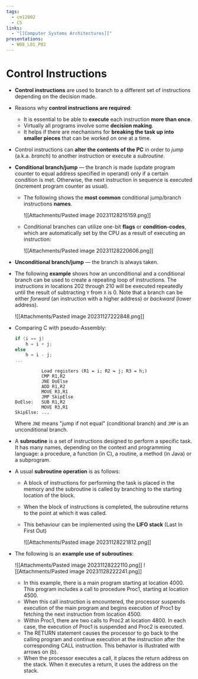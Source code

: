 ```yaml
---
tags:
  - cm12002
  - CS
links:
  - "[[Computer Systems Architectures]]"
presentations:
  - W08_L01_P02
---
```

# Control Instructions
- **Control instructions** are used to branch to a different set of instructions depending on the decision made.
- Reasons why **control instructions are required**:
    - It is essential to be able to **execute** each instruction **more than once**.
    - Virtually all programs involve some **decision making**.
    - It helps if there are mechanisms for **breaking the task up into smaller pieces** that can be worked on one at a time.
- Control instructions can **alter the contents of the PC** in order to *jump* (a.k.a. *branch*) to another instruction or execute a *subroutine*.
- **Conditional branch/jump** — the branch is made (update program counter to equal address specified in operand) only if a certain condition is met. Otherwise, the next instruction in sequence is executed (increment program counter as usual).
    - The following shows the **most common** conditional jump/branch instructions **names**.

        ![[Attachments/Pasted image 20231128215159.png]]

    - Conditional branches can utilize one-bit **flags** or **condition-codes**, which are automatically set by the CPU as a result of executing an instruction:

        ![[Attachments/Pasted image 20231128220606.png]]

- **Unconditional branch/jump** — the branch is always taken. 

- The following **example** shows how an unconditional and a conditional branch can be used to create a repeating loop of instructions. The instructions in locations 202 through 210 will be executed repeatedly until the result of subtracting `Y` from `X` is 0. Note that a branch can be either *forward* (an instruction with a higher address) or *backward* (lower address).

    ![[Attachments/Pasted image 20231127222848.png]]

- Comparing C with pseudo-Assembly:
    ```c
    if (i == j)
        h = i + j;
    else
        h = i - j;
    ...
    ```
    ```armasm
              Load registers (R1 = i; R2 = j; R3 = h;) 
              CMP R1,R2
              JNE DoElse
              ADD R1,R2
              MOVE R3,R1
              JMP SkipElse
    DoElse:   SUB R1,R2
              MOVE R3,R1
    SkipElse: ...
    ```
    Where `JNE` means "jump if not equal" (conditional branch) and `JMP` is an unconditional branch.

- A **subroutine** is a set of instructions designed to perform a specific task. It has many names, depending on the context and programming language: a procedure, a function (in C), a routine, a method (in Java) or a subprogram. 

- A usual **subroutine operation** is as follows: 
    - A block of instructions for performing the task is placed in the memory and the subroutine is called by branching to the starting location of the block.
    - When the block of instructions is completed, the subroutine returns to the point at which it was called.
    - This behaviour can be implemented using the **LIFO stack** (Last In First Out)

        ![[Attachments/Pasted image 20231128221812.png]]

- The following is an **example use of subroutines**:

    ![[Attachments/Pasted image 20231128222110.png]]
    ![[Attachments/Pasted image 20231128222241.png]]

    - In this example, there is a main program starting at location 4000. This program includes a call to procedure Proc1, starting at location 4500. 
    - When this call instruction is encountered, the processor suspends execution of the main program and begins execution of Proc1 by fetching the next instruction from location 4500. 
    - Within Proc1, there are two calls to Proc2 at location 4800. In each case, the execution of Proc1 is suspended and Proc2 is executed. 
    - The RETURN statement causes the processor to go back to the calling program and continue execution at the instruction after the corresponding CALL instruction. This behavior is illustrated with arrows on (b).
    - When the processor executes a call, it places the return address on the stack. When it executes a return, it uses the address on the stack. 

